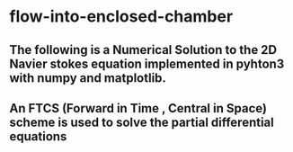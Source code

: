 # flow-into-enclosed-chamber
## The following is a Numerical Solution to the 2D Navier stokes equation implemented in pyhton3 with numpy and matplotlib.
##
## An FTCS (Forward in Time , Central in Space) scheme is used to solve the partial differential equations ##
